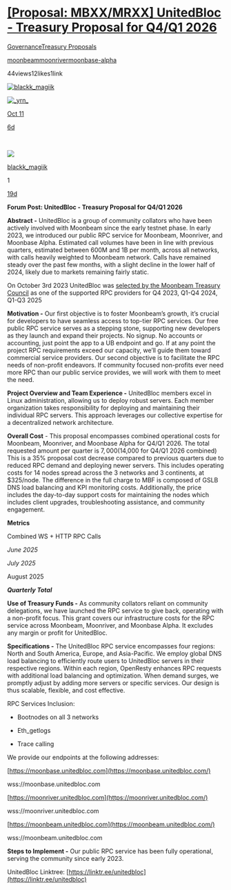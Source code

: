 # [[Proposal: MBXX/MRXX] UnitedBloc - Treasury Proposal for Q4/Q1 2026](https://forum.moonbeam.network/t/proposal-mbxx-mrxx-unitedbloc-treasury-proposal-for-q4-q1-2026/2294)

[Governance](https://forum.moonbeam.network/c/governance/2)[Treasury Proposals](https://forum.moonbeam.network/c/governance/treasury-proposals/8)

[moonbeam](https://forum.moonbeam.network/tag/moonbeam)[moonriver](https://forum.moonbeam.network/tag/moonriver)[moonbase-alpha](https://forum.moonbeam.network/tag/moonbase-alpha)

44views12likes1link

[![](https://forum.moonbeam.network/user_avatar/forum.moonbeam.network/blackk_magiik/96/1067_2.png "blackk_magiik")](https://forum.moonbeam.network/u/blackk_magiik "blackk_magiik")

[![](https://forum.moonbeam.network/user_avatar/forum.moonbeam.network/_yrn/96/1746_2.png "_yrn_")](https://forum.moonbeam.network/u/_yrn "_yrn")

[Oct 11](https://forum.moonbeam.network/t/proposal-mbxx-mrxx-unitedbloc-treasury-proposal-for-q4-q1-2026/2294/1 "Jump to the first post")

[6d](https://forum.moonbeam.network/t/proposal-mbxx-mrxx-unitedbloc-treasury-proposal-for-q4-q1-2026/2294/4)

​

[![](https://forum.moonbeam.network/user_avatar/forum.moonbeam.network/blackk_magiik/96/1067_2.png)](https://forum.moonbeam.network/u/blackk_magiik)

[blackk_magiik](https://forum.moonbeam.network/u/blackk_magiik)

1

[19d](https://forum.moonbeam.network/t/proposal-mbxx-mrxx-unitedbloc-treasury-proposal-for-q4-q1-2026/2294?u=_yrn "Post date")

**Forum Post: UnitedBloc - Treasury Proposal for Q4/Q1 2026**

**Abstract -**  UnitedBloc is a group of community collators who have been actively involved with Moonbeam since the early testnet phase. In early 2023, we introduced our public RPC service for Moonbeam, Moonriver, and Moonbase Alpha. Estimated call volumes have been in line with previous quarters, estimated between 600M and 1B per month, across all networks, with calls heavily weighted to Moonbeam network. Calls have remained steady over the past few months, with a slight decline in the lower half of 2024, likely due to markets remaining fairly static.

On October 3rd 2023 UnitedBloc was  [selected by the Moonbeam Treasury Council](https://forum.moonbeam.network/t/q2-q3-rpc-service-provider-treasury-proposals/1114/37)  as one of the supported RPC providers for Q4 2023, Q1-Q4 2024, Q1-Q3 2025

**Motivation -**  Our first objective is to foster Moonbeam’s growth, it’s crucial for developers to have seamless access to top-tier RPC services. Our free public RPC service serves as a stepping stone, supporting new developers as they launch and expand their projects. No signup. No accounts or accounting, just point the app to a UB endpoint and go. If at any point the project RPC requirements exceed our capacity, we’ll guide them toward commercial service providers. Our second objective is to facilitate the RPC needs of non-profit endeavors. If community focused non-profits ever need more RPC than our public service provides, we will work with them to meet the need.

**Project Overview and Team Experience -**  UnitedBloc members excel in Linux administration, allowing us to deploy robust servers. Each member organization takes responsibility for deploying and maintaining their individual RPC servers. This approach leverages our collective expertise for a decentralized network architecture.

**Overall Cost**  - This proposal encompasses combined operational costs for Moonbeam, Moonriver, and Moonbase Alpha for Q4/Q1 2026. The total requested amount per quarter is $7,000 ($14,000 for Q4/Q1 2026 combined) This is a 35% proposal cost decrease compared to previous quarters due to reduced RPC demand and deploying newer servers. This includes operating costs for 14 nodes spread across the 3 networks and 3 continents, at $325/node. The difference in the full charge to MBF is composed of GSLB DNS load balancing and KPI monitoring costs. Additionally, the price includes the day-to-day support costs for maintaining the nodes which includes client upgrades, troubleshooting assistance, and community engagement.

**Metrics**

Combined WS + HTTP RPC Calls

_June 2025_

_July 2025_

August 2025

_**Quarterly Total**_

**Use of Treasury Funds -**  As community collators reliant on community delegations, we have launched the RPC service to give back, operating with a non-profit focus. This grant covers our infrastructure costs for the RPC service across Moonbeam, Moonriver, and Moonbase Alpha. It excludes any margin or profit for UnitedBloc.

**Specifications -**  The UnitedBloc RPC service encompasses four regions: North and South America, Europe, and Asia-Pacific. We employ global DNS load balancing to efficiently route users to UnitedBloc servers in their respective regions. Within each region, OpenResty enhances RPC requests with additional load balancing and optimization. When demand surges, we promptly adjust by adding more servers or specific services. Our design is thus scalable, flexible, and cost effective.

RPC Services Inclusion:

-   Bootnodes on all 3 networks
    
-   Eth_getlogs
    
-   Trace calling
    

We provide our endpoints at the following addresses:

[https://moonbase.unitedbloc.com](https://moonbase.unitedbloc.com/)

wss://moonbase.unitedbloc.com

[https://moonriver.unitedbloc.com](https://moonriver.unitedbloc.com/)

wss://moonriver.unitedbloc.com

[https://moonbeam.unitedbloc.com](https://moonbeam.unitedbloc.com/)

wss://moonbeam.unitedbloc.com

**Steps to Implement -**  Our public RPC service has been fully operational, serving the community since early 2023.

UnitedBloc Linktree:  [https://linktr.ee/unitedbloc](https://linktr.ee/unitedbloc)